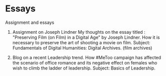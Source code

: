 # Essays
Assignment and essays

1. Assignment on Joseph Lindner
My thoughts on the essay titled : "Preserving Film (on Film) in a Digital Age" by Joseph Lindner. How it is necessary to preserve the art of shooting a movie on film.
Subject: Fundamentals of Digital Humanities: Digital Archives. (film archives)

2. Blog on a recent Leadership trend.
How #MeToo campaign has affected the scenario of office romance and its negative effect on females who wish to climb the ladder of leadership.
Subject: Basics of Leadership.
